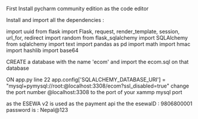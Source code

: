 First Install pycharm community edition as the code editor 

Install and import  all the dependencies : 

import uuid
from flask import Flask, request, render_template, session, url_for, redirect
import random
from flask_sqlalchemy import SQLAlchemy
from sqlalchemy import text
import pandas as pd
import math
import hmac
import hashlib
import base64

CREATE a database with the name 'ecom' and import the ecom.sql on that database 

ON app.py line 22  app.config['SQLALCHEMY_DATABASE_URI'] = "mysql+pymysql://root:@localhost:3308/ecom?ssl_disabled=true"
change the port number @localhost:3308 to the port of your xammp mysql port 

as the ESEWA v2 is used as the payment api the 
the esewaID : 9806800001
password is : Nepal@123
